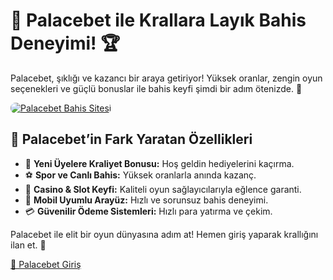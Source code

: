 <h1>👑 Palacebet ile Krallara Layık Bahis Deneyimi! 🏆</h1>
<p>Palacebet, şıklığı ve kazancı bir araya getiriyor! Yüksek oranlar, zengin oyun seçenekleri ve güçlü bonuslar ile bahis keyfi şimdi bir adım ötenizde. 🎲</p>
<a href="https://cutt.ly/palace2025-giris" title="Palacebet Giriş">
    <img src="https://i.ibb.co/5K7Ks6w/zzzz3.gif" alt="Palacebet Bahis Sitesi" style="max-width:100%; height:auto; border-radius:8px;">
</a>
<h2>🔱 Palacebet’in Fark Yaratan Özellikleri</h2>
<ul>
    <li>🎁 <strong>Yeni Üyelere Kraliyet Bonusu:</strong> Hoş geldin hediyelerini kaçırma.</li>
    <li>⚽ <strong>Spor ve Canlı Bahis:</strong> Yüksek oranlarla anında kazanç.</li>
    <li>🎰 <strong>Casino & Slot Keyfi:</strong> Kaliteli oyun sağlayıcılarıyla eğlence garanti.</li>
    <li>📲 <strong>Mobil Uyumlu Arayüz:</strong> Hızlı ve sorunsuz bahis deneyimi.</li>
    <li>💳 <strong>Güvenilir Ödeme Sistemleri:</strong> Hızlı para yatırma ve çekim.</li>
</ul>
<p>Palacebet ile elit bir oyun dünyasına adım at! Hemen giriş yaparak krallığını ilan et. 👑</p>
<a href="https://cutt.ly/palace2025-giris" class="join-button">🔗 Palacebet Giriş</a>
